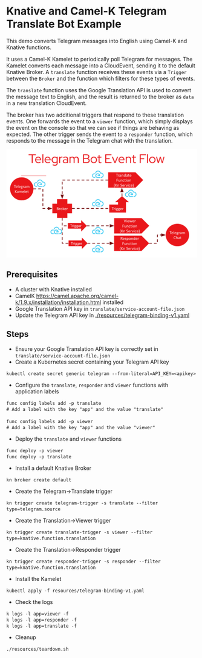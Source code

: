 # Knative and Camel-K Telegram Translate Bot Example

This demo converts Telegram messages into English using Camel-K and Knative functions.

It uses a Camel-K Kamelet to periodically poll Telegram for messages.
The Kamelet converts each message into a CloudEvent, sending it to the default Knative
Broker. A `translate` function receives these events via a `Trigger` between the
`Broker` and the function which filters for these types of events.

The `translate` function uses the Google Translation API is used to convert the
message text to English, and the result is returned to the broker as `data` in a new
translation CloudEvent.

The broker has two additional triggers that respond to these translation events. One
forwards the event to a `viewer` function, which simply displays the event on the
console so that we can see if things are behaving as expected. The other trigger sends
the event to a `responder` function, which responds to the message in the Telegram
chat with the translation.

![System diagram](diagram.png "system diagram")

## Prerequisites
* A cluster with Knative installed
* CamelK https://camel.apache.org/camel-k/1.9.x/installation/installation.html installed
* Google Translation API key in `translate/service-account-file.json`
* Update the Telegram API key in [./resources/telegram-binding-v1.yaml](resources/telegram-binding-v1.yaml)

## Steps
* Ensure your Google Translation API key is correctly set in `translate/service-account-file.json`
* Create a Kubernetes secret containing your Telegram API key
```
kubectl create secret generic telegram --from-literal=API_KEY=<apikey>
```
* Configure the `translate`, `responder` and `viewer` functions with application labels
```
func config labels add -p translate
# Add a label with the key "app" and the value "translate"

func config labels add -p viewer
# Add a label with the key "app" and the value "viewer"
```

* Deploy the `translate` and `viewer` functions
```
func deploy -p viewer
func deploy -p translate
```

* Install a default Knative Broker
```
kn broker create default
```

* Create the Telegram->Translate trigger
```
kn trigger create telegram-trigger -s translate --filter type=telegram.source
```

* Create the Translation->Viewer trigger
```
kn trigger create translate-trigger -s viewer --filter type=knative.function.translation
```

* Create the Translation->Responder trigger
```
kn trigger create responder-trigger -s responder --filter type=knative.function.translation
```

* Install the Kamelet
```
kubectl apply -f resources/telegram-binding-v1.yaml
```

* Check the logs
```
k logs -l app=viewer -f
k logs -l app=responder -f
k logs -l app=translate -f
```

* Cleanup
```
./resources/teardown.sh
```
